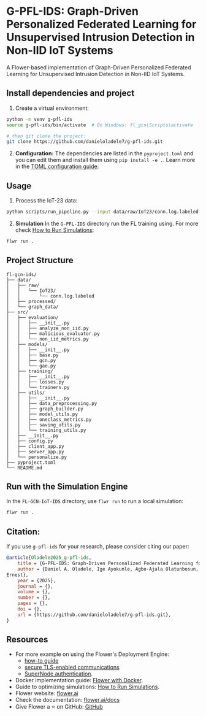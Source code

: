 # G-PFL-IDS: Graph-Driven Personalized Federated Learning for Unsupervised Intrusion Detection in Non-IID IoT Systems 

A Flower-based implementation of Graph-Driven Personalized Federated Learning for Unsupervised Intrusion Detection in Non-IID
IoT Systems.

## Install dependencies and project

1. Create a virtual environment:
  ```bash
  python -m venv g-pfl-ids
  source g-pfl-ids/bin/activate  # On Windows: fl_gcn\Scripts\activate

  # then git clone the project:
  git clone https://github.com/danieloladele7/g-pfl-ids.git
  ```

2. **Configuration:** The dependencies are listed in the `pyproject.toml` and you can edit them and install them using `pip install -e .`. Learn more in the [TOML configuration guide](https://flower.ai/docs/framework/how-to-configure-pyproject-toml.html):

## Usage

1. Process the IoT-23 data:

```bash
python scripts/run_pipeline.py --input data/raw/IoT23/conn.log.labeled --processed_dir data/processed --graph_dir data/graph_data --n_clients 10 --mode binary
```

2. **Simulation** In the `G-PFL-IDS` directory run the FL training using. For more check [How to Run Simulations](https://flower.ai/docs/framework/how-to-run-simulations.html):

```bash
flwr run .
```

## Project Structure

``` text
fl-gcn-ids/
├── data/
│   ├── raw/
│   │   └── IoT23/
│   │       └── conn.log.labeled
│   ├── processed/
│   └── graph_data/
├── src/
│   ├── evaluation/
│   │   ├── __init__.py 
│   │   ├── analyze_non_iid.py 
│   │   ├── malicious_evaluator.py 
│   │   └── non_iid_metrics.py 
│   ├── models/
│   │   ├── __init__.py 
│   │   ├── base.py 
│   │   ├── gcn.py 
│   │   └── gae.py 
│   ├── training/
│   │   ├── __init__.py 
│   │   ├── losses.py 
│   │   └── trainers.py 
│   ├── utils/
│   │   ├── __init__.py 
│   │   ├── data_preprocessing.py 
│   │   ├── graph_builder.py 
│   │   ├── model_utils.py 
│   │   ├── oneclass_metrics.py 
│   │   ├── saving_utils.py 
│   │   └── training_utils.py 
│   ├── __init__.py
│   ├── config.py
│   ├── client_app.py
│   ├── server_app.py
│   └── personalize.py
├── pyproject.toml
└── README.md
```

## Run with the Simulation Engine

In the `FL-GCN-IoT-IDS` directory, use `flwr run` to run a local simulation:

```bash
flwr run .
```
## Citation:
If you use `g-pfl-ids` for your research, please consider citing our paper:

```bibtex
@article{Oladele2025_g-pfl-ids,
    title = {G-PFL-IDS: Graph-Driven Personalized Federated Learning for Unsupervised Intrusion Detection in Non-IID IoT Systems},
    author = {Daniel A. Oladele, Ige Ayokunle, Agbo-Ajala Olatunbosun, Ekundayo Olufisayo, Gaanesh Sree, Sibiya Malusi, Mnkandla
Ernest},
    year = {2025},
    journal = {},
    volume = {},
    number = {},
    pages = {},
    doi = {},
    url = {https://github.com/danieloladele7/g-pfl-ids.git},
}
```

## Resources

- For more example on using the Flower's Deployment Engine: 
  - [how-to guide](https://flower.ai/docs/framework/how-to-run-flower-with-deployment-engine.html)
  - [secure TLS-enabled communications](https://flower.ai/docs/framework/how-to-enable-tls-connections.html)
  - [SuperNode authentication](https://flower.ai/docs/framework/how-to-authenticate-supernodes.html).
- Docker implementation guide: [Flower with Docker](https://flower.ai/docs/framework/docker/index.html).
- Guide to optimizing simulations: [How to Run Simulations](https://flower.ai/docs/framework/how-to-run-simulations.html).
- Flower website: [flower.ai](https://flower.ai/)
- Check the documentation: [flower.ai/docs](https://flower.ai/docs/)
- Give Flower a ⭐️ on GitHub: [GitHub](https://github.com/adap/flower)
